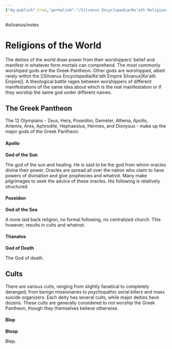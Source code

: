 ```yaml
---
{"dg-publish":true,"permalink":"/Silvanus Encyclopedia/Ke'ath Religions of the World Silvanus/"}
---
```


#silvanus/notes 
# Religions of the World

The deities of the world draw power from their worshippers’ belief and manifest in whatever form mortals can comprehend. The most commonly worshiped gods are the Greek Pantheon. Other gods are worshipped, albeit rarely within the [[Silvanus Encyclopedia/Ke'ath Empire Silvanus\|Ke'ath Empire]]. A theological battle rages between worshippers of different manifestations of the same idea about which is the real manifestation or if they worship the same god under different names.

## The Greek Pantheon
The 12 Olympians - Zeus, Hera, Poseidon, Demeter, Athena, Apollo, Artemis, Ares, Aphrodite, Hephaestus, Hermes, and Dionysus - make up the major gods of the Greek Pantheon.

#### Apollo
**God of the Sun**

The god of the sun and healing. He is said to be the god from whom oracles divine their power. Oracles are spread all over the nation who claim to have powers of divination and give prophecies and whatnot. Many make pilgrimages to seek the advice of these oracles. His following is relatively structured. 

#### Poseidon
**God of the Sea**

A more laid back religion, no formal following, no centralized church. This however, results in cults and whatnot. 

#### Thanatos
**God of Death**

The God of death.

## Cults

There are various cults, ranging from slightly fanatical to completely deranged, from benign missionaries to psychopathic serial killers and mass suicide organizers. Each deity has several cults, while major deities have dozens. These cults are generally considered to not worship the Greek Pantheon, though they themselves believe otherwise.

#### Blop
**Bloop**

Blep.